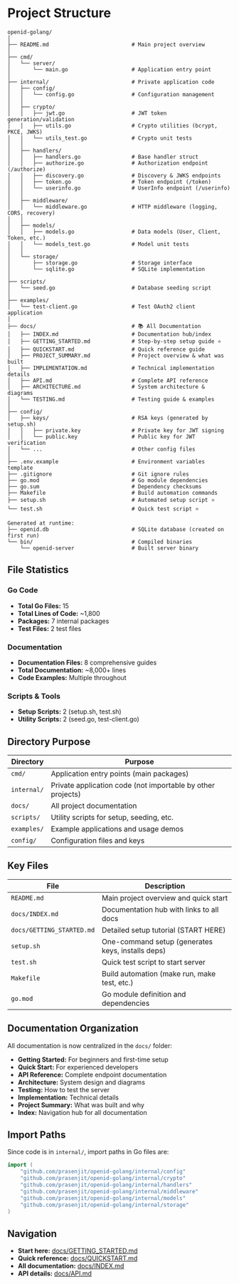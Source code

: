 # Project Structure

```
openid-golang/
│
├── README.md                          # Main project overview
│
├── cmd/
│   └── server/
│       └── main.go                    # Application entry point
│
├── internal/                          # Private application code
│   ├── config/
│   │   └── config.go                  # Configuration management
│   │
│   ├── crypto/
│   │   ├── jwt.go                     # JWT token generation/validation
│   │   ├── utils.go                   # Crypto utilities (bcrypt, PKCE, JWKS)
│   │   └── utils_test.go              # Crypto unit tests
│   │
│   ├── handlers/
│   │   ├── handlers.go                # Base handler struct
│   │   ├── authorize.go               # Authorization endpoint (/authorize)
│   │   ├── discovery.go               # Discovery & JWKS endpoints
│   │   ├── token.go                   # Token endpoint (/token)
│   │   └── userinfo.go                # UserInfo endpoint (/userinfo)
│   │
│   ├── middleware/
│   │   └── middleware.go              # HTTP middleware (logging, CORS, recovery)
│   │
│   ├── models/
│   │   ├── models.go                  # Data models (User, Client, Token, etc.)
│   │   └── models_test.go             # Model unit tests
│   │
│   └── storage/
│       ├── storage.go                 # Storage interface
│       └── sqlite.go                  # SQLite implementation
│
├── scripts/
│   └── seed.go                        # Database seeding script
│
├── examples/
│   └── test-client.go                 # Test OAuth2 client application
│
├── docs/                              # 📚 All Documentation
│   ├── INDEX.md                       # Documentation hub/index
│   ├── GETTING_STARTED.md             # Step-by-step setup guide ⭐
│   ├── QUICKSTART.md                  # Quick reference guide
│   ├── PROJECT_SUMMARY.md             # Project overview & what was built
│   ├── IMPLEMENTATION.md              # Technical implementation details
│   ├── API.md                         # Complete API reference
│   ├── ARCHITECTURE.md                # System architecture & diagrams
│   └── TESTING.md                     # Testing guide & examples
│
├── config/
│   ├── keys/                          # RSA keys (generated by setup.sh)
│   │   ├── private.key                # Private key for JWT signing
│   │   └── public.key                 # Public key for JWT verification
│   └── ...                            # Other config files
│
├── .env.example                       # Environment variables template
├── .gitignore                         # Git ignore rules
├── go.mod                             # Go module dependencies
├── go.sum                             # Dependency checksums
├── Makefile                           # Build automation commands
├── setup.sh                           # Automated setup script ⭐
└── test.sh                            # Quick test script ⭐

Generated at runtime:
├── openid.db                          # SQLite database (created on first run)
└── bin/                               # Compiled binaries
    └── openid-server                  # Built server binary
```

## File Statistics

### Go Code
- **Total Go Files:** 15
- **Total Lines of Code:** ~1,800
- **Packages:** 7 internal packages
- **Test Files:** 2 test files

### Documentation
- **Documentation Files:** 8 comprehensive guides
- **Total Documentation:** ~8,000+ lines
- **Code Examples:** Multiple throughout

### Scripts & Tools
- **Setup Scripts:** 2 (setup.sh, test.sh)
- **Utility Scripts:** 2 (seed.go, test-client.go)

## Directory Purpose

| Directory | Purpose |
|-----------|---------|
| `cmd/` | Application entry points (main packages) |
| `internal/` | Private application code (not importable by other projects) |
| `docs/` | All project documentation |
| `scripts/` | Utility scripts for setup, seeding, etc. |
| `examples/` | Example applications and usage demos |
| `config/` | Configuration files and keys |

## Key Files

| File | Description |
|------|-------------|
| `README.md` | Main project overview and quick start |
| `docs/INDEX.md` | Documentation hub with links to all docs |
| `docs/GETTING_STARTED.md` | Detailed setup tutorial (START HERE) |
| `setup.sh` | One-command setup (generates keys, installs deps) |
| `test.sh` | Quick test script to start server |
| `Makefile` | Build automation (make run, make test, etc.) |
| `go.mod` | Go module definition and dependencies |

## Documentation Organization

All documentation is now centralized in the `docs/` folder:

- **Getting Started:** For beginners and first-time setup
- **Quick Start:** For experienced developers
- **API Reference:** Complete endpoint documentation
- **Architecture:** System design and diagrams
- **Testing:** How to test the server
- **Implementation:** Technical details
- **Project Summary:** What was built and why
- **Index:** Navigation hub for all documentation

## Import Paths

Since code is in `internal/`, import paths in Go files are:

```go
import (
    "github.com/prasenjit/openid-golang/internal/config"
    "github.com/prasenjit/openid-golang/internal/crypto"
    "github.com/prasenjit/openid-golang/internal/handlers"
    "github.com/prasenjit/openid-golang/internal/middleware"
    "github.com/prasenjit/openid-golang/internal/models"
    "github.com/prasenjit/openid-golang/internal/storage"
)
```

## Navigation

- **Start here:** [docs/GETTING_STARTED.md](docs/GETTING_STARTED.md)
- **Quick reference:** [docs/QUICKSTART.md](docs/QUICKSTART.md)
- **All documentation:** [docs/INDEX.md](docs/INDEX.md)
- **API details:** [docs/API.md](docs/API.md)
